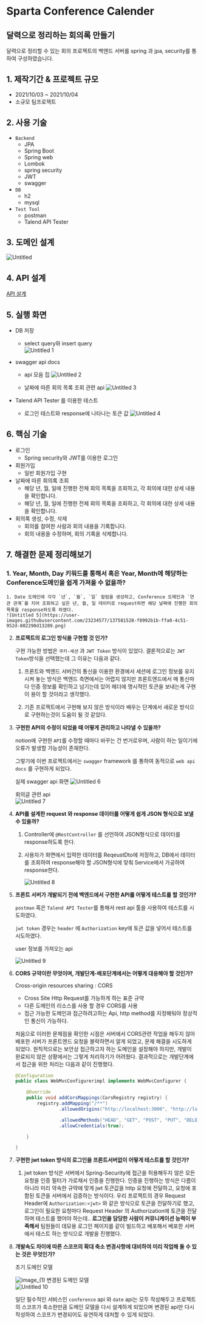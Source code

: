 # Sparta Conference Calender

## 달력으로 정리하는 회의록 만들기

달력으로 정리할 수 있는 회의 프로젝트의 백엔드 서버를 spring 과 jpa, security를 통하여 구성하였습니다.

## 1. 제작기간 & 프로젝트 규모

- 2021/10/03 ~ 2021/10/04
- 소규모 팀프로젝트

## 2. 사용 기술

- `Backend`
    - JPA
    - Spring Boot
    - Spring web
    - Lombok
    - spring security
    - JWT
    - swagger
- `DB`
    - h2
    - mysql
- `Test Tool`
    - postman
    - Talend API Tester

## 3. 도메인 설계

![Untitled](https://user-images.githubusercontent.com/23234577/137581281-6dab3741-c231-4fa4-af3c-ea858cbcb046.png)


## 4. API 설계

[API 설계](https://www.notion.so/bbd17c426a6642fb872a10412330c622)

## 5. 실행 화면

- DB 저장
    - select query와 insert query<br>
    ![Untitled 1](https://user-images.githubusercontent.com/23234577/137581333-b662ebfc-ce12-47dc-9136-ff76b3b1091f.png)
- swagger api docs
    - api 모음 집
    ![Untitled 2](https://user-images.githubusercontent.com/23234577/137581454-8d625dbc-a858-458a-b262-2003d4d47eab.png)
    
    - 날짜에 따른 회의 목록 조회 관련 api
    ![Untitled 3](https://user-images.githubusercontent.com/23234577/137581484-4f5ca31d-19ad-4f92-bdf2-2a6bba647a56.png)
    
- Talend API Tester 를 이용한 테스트
    - 로그인 테스트와 response에 나타나는 토큰 값
    ![Untitled 4](https://user-images.githubusercontent.com/23234577/137581496-ce396f25-4e57-433c-89cf-355668b84080.png)
    

## 6. 핵심 기술

- 로그인
    - Spring security와 JWT를 이용한 로그인
- 회원가입
    - 일반 회원가입 구현
- 날짜에 따른 회의록 조회
    - 해당 년, 월, 일에 진행한 전체 회의 목록을 조회하고, 각 회의에 대한 상세 내용을 확인합니다.
    - 해당 년, 월, 일에 진행한 전체 회의 목록을 조회하고, 각 회의에 대한 상세 내용을 확인합니다.
- 회의록 생성, 수정, 삭제
    - 회의를 참여한 사람과 회의 내용을 기록합니다.
    - 회의 내용을 수정하며, 회의 기록을 삭제합니다.

## 7. 해결한 문제 정리해보기

### 1. **Year, Month, Day 키워드를 통해서 혹은 Year, Month에 해당하는 Conference도메인을 쉽게 가져올 수 없을까?**
    1. Date 도메인에 각각 `년`, `월`, `일` 컬럼을 생성하고, Conference 도메인과 `연관 관계`를 지어 조회하고 싶은 년, 월, 일 데이터로 request하면 해당 날짜에 진행한 회의 목록을 response하도록 하였다. 
    ![Untitled 5](https://user-images.githubusercontent.com/23234577/137581528-f8992b1b-ffa0-4c51-952d-802290d13289.png)    
    
2. **프로젝트의 로그인 방식을 구현할 것 인가?**
    
    구현 가능한 방법은  `쿠키-세션` 과 `JWT Token` 방식이 있었다. 결론적으로는 `JWT Token`방식을 선택했는데 그 이유는 다음과 같다.
    
    1. 프론트와 백엔드 서버간의 통신을 이용한 환경에서 세션에 로그인 정보를 유지시켜 놓는 방식은 백엔드 측면에서는 어렵지 않지만 프론트엔드에서 매 통신마다 인증 정보를 확인하고 넘기는데 있어 헤더에 명시적인 토큰을 보내는게 구현이 용이 할 것이라고 생각했다. 
    
    2. 기존 프로젝트에서 구현해 보지 않은 방식이라 배우는 단계에서 새로운 방식으로 구현하는것이 도움이 될 것 같았다.
    
3. **구현한 API의 수정이 되었을 때 어떻게 관리하고 나타낼 수 있을까?**
    
    notion에 구현한 `API`를 수정할 때마다 바꾸는 건 번거로우며, 사람이 하는 일이기에 오류가 발생할 가능성이 존재한다.
    
    그렇기에 이번 프로젝트에서는 `swagger` framework 를 통하여 동적으로 `web api docs` 를 구현하게 되었다.
    
    실제 swagger api 화면
    ![Untitled 6](https://user-images.githubusercontent.com/23234577/137581536-c1dff430-936e-400a-ba9a-bd87b1e883fa.png)
    
    
    회의글 관련 api<br>
    ![Untitled 7](https://user-images.githubusercontent.com/23234577/137581542-12fb1b40-f762-415e-835d-3c83ce5fd6e1.png)
    
    
4. **API를 설계한 request 와 response 데이터를 어떻게 쉽게 JSON 형식으로 보낼 수 있을까?**
    1. Controller에 `@RestController` 를 선언하여 JSON형식으로 데이터를 response하도록 한다.
    2. 사용자가 화면에서 입력한 데이터를 ReqeustDto에 저장하고, DB에서 데이터를 조회하여 response해야 할 JSON형식에 맞춰 Service에서 가공하여 response한다. 
        
        ![Untitled 8](https://user-images.githubusercontent.com/23234577/137581560-378f28c9-7086-4f08-9cbf-ef97fa5936a0.png)
        
    
5. **프론트 서버가 개발되기 전에 백엔드에서 구현한 API를 어떻게 테스트를 할 것인가?**
    
    `postman` 혹은 `Talend API Tester`를 통해서 rest api 툴을 사용하여 테스트를 시도하였다.
    
    `jwt token` 경우는 `header` 에 `Authorization` key에 토큰 값을 넣어서 테스트를 시도하였다.
    
    user 정보를 가져오는 api
    
    ![Untitled 9](https://user-images.githubusercontent.com/23234577/137581565-c79f7ae2-97ce-46cb-831d-0ce532fb51c4.png)
    
6. **CORS 규약이란 무엇이며, 개발단계-배포단계에서는 어떻게 대응해야 할 것인가?**
    
    Cross-origin resources sharing : CORS
    * Cross Site Http Request를 가능하게 하는 표준 규약
    * 다른 도메인의 리소스를 사용 할 경우 CORS를 사용
    * 접근 가능한 도메인과 접근하려고하는 Api, http method를 지정해둬야 정상적인 통신이 가능하다.
    
    처음으로 이러한 문제점을 확인한 시점은 서버에서 CORS관련 작업을 해두지 않아 배포한 서버가 프론트엔드 요청을 블락하면서 알게 되었고, 문제 해결을 시도하게 되었다. 원칙적으로는 보안상 접근하고자 하는 도메인을 설정해야 하지만, 개발이 완료되지 않은 상황에서는 그렇게 처리하기가 어려웠다. 결과적으로는 개발단계에서 접근을 위한 처리는 다음과 같이 진행했다.
    
    ```java
    @Configuration
    public class WebMvcConfigurerimpl implements WebMvcConfigurer {
    
        @Override
        public void addCorsMappings(CorsRegistry registry) {
            registry.addMapping("/**")
                    .allowedOrigins("http://localhost:3000", "http://localhost:8080")
    
                    .allowedMethods("HEAD", "GET", "POST", "PUT", "DELETE", "PATCH")
                    .allowCredentials(true);
    
        }
    
    }
    ```
    
7. **구현한 jwt token 방식의 로그인을 프론트서버없이 어떻게 테스트를 할 것인가?**
    1. jwt token 방식은 서버에서 Spring-Security에 접근을 허용해두지 않은 모든 요청을 인증 필터가 가로채서 인증을 진행한다. 인증을 진행하는 방식은 다름이 아니라 미리 약속한 규약에 맞게 jwt 토큰값을 http 요청에 전달하고, 요청에 포함된 토큰을 서버에서 검증하는 방식이다. 우리 프로젝트의 경우 Request Header에 `Authorization:<jwt>` 와 같은 방식으로 토큰을 전달하기로 했고, 로그인이 필요한 요청마다 Request Header 의 Authorization에 토큰을 전달하며 테스트를 했어야 하는데.. **로그인을 담당한 사람이 커뮤니케이션 능력이 부족해서** 팀원들이 데모용 로그인 페이지를 같이 빌드하고 배포해서 배포한 서버에서 테스트 하는 방식으로 개발을 진행했다.
    
8. **개발속도 차이에 따른 스코프의 확대 축소 변경사항에 대비하여 미리 작업해 둘 수 있는 것은 무엇인가?**
    
    초기 도메인 모델
    
    ![image_(1)](https://user-images.githubusercontent.com/23234577/137581581-2316e2c2-49f1-4753-aeed-9213434def92.png)
     변경된 도메인 모델<br>
    ![Untitled 10](https://user-images.githubusercontent.com/23234577/137581572-eb7d7898-9d26-412c-ab03-d8d1c39f1814.png)
   
   
    일단 필수적인 서비스인 `conference` api 와 `date` api는 모두 작성해두고 프로젝트의 스코프가 축소한만큼 도메인 모델을 다시 설계하게 되었으며 변경된 api만 다시 작성하여 스코프가 변경되어도 유연하게 대처할 수 있게 되었다.
